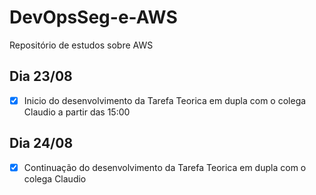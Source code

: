 # DevOpsSeg-e-AWS
Repositório de estudos sobre AWS 

## Dia 23/08
- [X] Inicio do desenvolvimento da Tarefa Teorica em dupla com o colega Claudio a partir das 15:00 

## Dia 24/08
- [X] Continuação do desenvolvimento da Tarefa Teorica em dupla com o colega Claudio 

